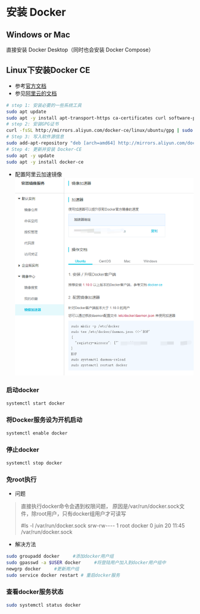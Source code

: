 # 安装 Docker

## Windows or Mac

直接安装 Docker Desktop（同时也会安装 Docker Compose）

## Linux下安装Docker CE
 
* 参考[官方文档](https://docs.docker.com/engine/install/)
* 参见[阿里云的文档](https://yq.aliyun.com/articles/110806)

```bash
# step 1: 安装必要的一些系统工具
sudo apt update
sudo apt -y install apt-transport-https ca-certificates curl software-properties-common
# step 2: 安装GPG证书
curl -fsSL http://mirrors.aliyun.com/docker-ce/linux/ubuntu/gpg | sudo apt-key add -
# Step 3: 写入软件源信息
sudo add-apt-repository "deb [arch=amd64] http://mirrors.aliyun.com/docker-ce/linux/ubuntu $(lsb_release -cs) stable"
# Step 4: 更新并安装 Docker-CE
sudo apt -y update
sudo apt -y install docker-ce
```

* 配置阿里云加速镜像
  ![在这里插入图片描述](assets/20201003225316116.png)

### 启动docker

```bash
systemctl start docker
```

### 将Docker服务设为开机启动

```bash
systemctl enable docker
```

### 停止docker

```bash
systemctl stop docker
```

### 免root执行

* 问题

> 直接执行docker命令会遇到权限问题， 原因是/var/run/docker.sock文件，除root用户，只有docker组用户才可读写
>
> #ls -l /var/run/docker.sock
> srw-rw---- 1 root docker 0 juin  20 11:45 /var/run/docker.sock

* 解决方法

```bash
sudo groupadd docker     #添加docker用户组
sudo gpasswd -a $USER docker     #将登陆用户加入到docker用户组中
newgrp docker     #更新用户组
sudo service docker restart # 重启docker服务
```

### 查看docker服务状态

```bash
sudo systemctl status docker
```

